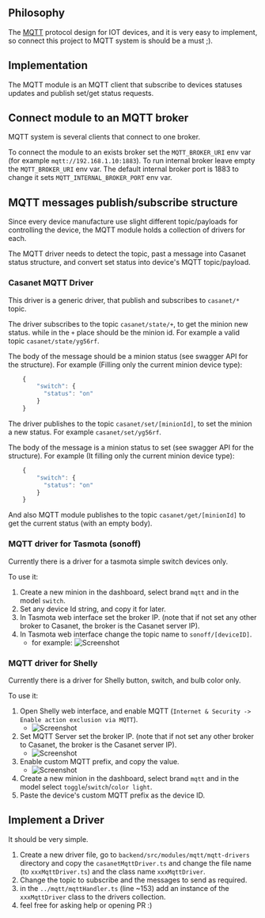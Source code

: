 ## Philosophy

The [MQTT](http://mqtt.org/) protocol design for IOT devices, and it is very easy to implement, so connect this project to MQTT system is should be a must ;).


## Implementation
The MQTT module is an MQTT client that subscribe to devices statuses updates and publish set/get status requests.

## Connect module to an MQTT broker
MQTT system is several clients that connect to one broker.

To connect the module to an exists broker set the `MQTT_BROKER_URI` env var (for example `mqtt://192.168.1.10:1883`).
To run internal broker leave empty the `MQTT_BROKER_URI` env var.
The default internal broker port is 1883 to change it sets `MQTT_INTERNAL_BROKER_PORT` env var.

## MQTT messages publish/subscribe structure

Since every device manufacture use slight different topic/payloads for controlling the device, the MQTT module holds a collection of drivers for each.

The MQTT driver needs to detect the topic, past a message into Casanet status structure, and convert set status into device's MQTT topic/payload.

### Casanet MQTT Driver

This driver is a generic driver, that publish and subscribes to `casanet/*` topic.


The driver subscribes to the topic `casanet/state/+`, to get the minion new status. 
while in the `+` place should be the minion id.
For example a valid topic `casanet/state/yg56rf`.

The body of the message should be a minion status (see swagger API for the structure).
For example (Filling only the current minion device type):
```javascript
    {
        "switch": {
          "status": "on"
        }
    }
```

The driver publishes to the topic `casanet/set/[minionId]`, to set the minion a new status.
For example `casanet/set/yg56rf`.

The body of the message is a minion status to set (see swagger API for the structure).
For example (It filling only the current minion device type):
```javascript
    {
        "switch": {
          "status": "on"
        }
    }
```

And also MQTT module publishes to the topic  `casanet/get/[minionId]` to get the current status (with an empty body).

### MQTT driver for Tasmota (sonoff)

Currently there is a driver for a tasmota simple switch devices only.

To use it:
1) Create a new minion in the dashboard, select brand `mqtt` and in the model `switch`.
1) Set any device Id string, and copy it for later.
1) In Tasmota web interface set the broker IP. (note that if not set any other broker to Casanet, the broker is the Casanet server IP).
1) In Tasmota web interface change the topic name to `sonoff/[deviceID]`. 
    - for example:
        ![Screenshot](../../../../docs/screenshots/mqtt/tasmota-config.JPG)

### MQTT driver for Shelly

Currently there is a driver for Shelly button, switch, and bulb color only.

To use it:
1) Open Shelly web interface, and enable MQTT (`Internet & Security -> Enable action exclusion via MQTT`).
    - ![Screenshot](../../../../docs/screenshots/mqtt/shelly-1.jpeg)
1) Set MQTT Server set the broker IP. (note that if not set any other broker to Casanet, the broker is the Casanet server IP).
    - ![Screenshot](../../../../docs/screenshots/mqtt/shelly-2.jpeg)
1) Enable custom MQTT prefix, and copy the value. 
    - ![Screenshot](../../../../docs/screenshots/mqtt/shelly-3.jpeg)
1) Create a new minion in the dashboard, select brand `mqtt` and in the model select  `toggle`/`switch`/`color light`. 
1) Paste the device's custom MQTT prefix as the device ID.
        

## Implement a Driver
It should be very simple.
1) Create a new driver file, go to `backend/src/modules/mqtt/mqtt-drivers` directory and copy the `casanetMqttDriver.ts` and change the file name (to `xxxMqttDriver.ts`) and the class name `xxxMqttDriver`.
1) Change the topic to subscribe and the messages to send as required.
1) in the `../mqtt/mqttHandler.ts` (line ~153) add an instance of the `xxxMqttDriver` class to the drivers collection.
1) feel free for asking help or opening PR :)
